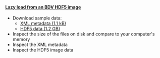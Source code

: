 <h4 id="bdv_hdf5"><a href="#bdv_hdf5">Lazy load from an BDV HDF5 image</a></h4>

- Download sample data:
    - [XML metadata (1.1 kB)](https://zenodo.org/records/14591118/files/xyz_uint8__em_platy_raw_s4.xml?download=1)
    - [HDF5 data (1.2 GB)](https://zenodo.org/records/14591118/files/xyz_uint8__em_platy_raw_s4.h5?download=1)
- Inspect the size of the files on disk and compare to your computer's memory
- Inspect the XML metadata
- Inspect the HDF5 image data 